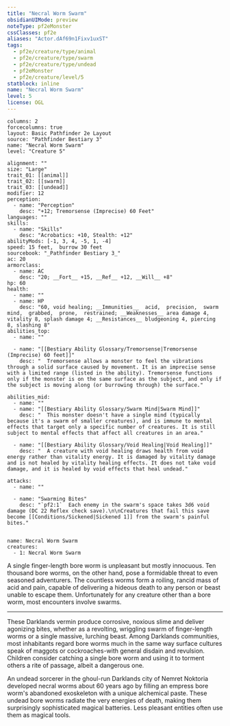 ```yaml
---
title: "Necral Worm Swarm"
obsidianUIMode: preview
noteType: pf2eMonster
cssClasses: pf2e
aliases: "Actor.dAf69n1Fixv1uxST" 
tags:
  - pf2e/creature/type/animal
  - pf2e/creature/type/swarm
  - pf2e/creature/type/undead
  - pf2eMonster
  - pf2e/creature/level/5
statblock: inline
name: "Necral Worm Swarm"
level: 5
license: OGL
---
```


```statblock
columns: 2
forcecolumns: true
layout: Basic Pathfinder 2e Layout
source: "Pathfinder Bestiary 3"
name: "Necral Worm Swarm"
level: "Creature 5"

alignment: ""
size: "Large"
trait_01: [[animal]]
trait_02: [[swarm]]
trait_03: [[undead]]
modifier: 12
perception:
  - name: "Perception"
    desc: "+12; Tremorsense (Imprecise) 60 Feet"
languages: ""
skills:
  - name: "Skills"
    desc: "Acrobatics: +10, Stealth: +12"
abilityMods: [-1, 3, 4, -5, 1, -4]
speed: 15 feet,  burrow 30 feet
sourcebook: "_Pathfinder Bestiary 3_"
ac: 20
armorclass:
  - name: AC
    desc: "20; __Fort__ +15, __Ref__ +12, __Will__ +8"
hp: 60
health:
  - name: ""
  - name: HP
    desc: "60, void healing; __Immunities__  acid,  precision,  swarm mind,  grabbed,  prone,  restrained; __Weaknesses__ area damage 4, vitality 8, splash damage 4; __Resistances__ bludgeoning 4, piercing 8, slashing 8"
abilities_top:
  - name: ""

  - name: "[[Bestiary Ability Glossary/Tremorsense|Tremorsense (Imprecise) 60 feet]]"
    desc: "  Tremorsense allows a monster to feel the vibrations through a solid surface caused by movement. It is an imprecise sense with a limited range (listed in the ability). Tremorsense functions only if the monster is on the same surface as the subject, and only if the subject is moving along (or burrowing through) the surface."

abilities_mid:
  - name: ""
  - name: "[[Bestiary Ability Glossary/Swarm Mind|Swarm Mind]]"
    desc: "  This monster doesn't have a single mind (typically because it's a swarm of smaller creatures), and is immune to mental effects that target only a specific number of creatures. It is still subject to mental effects that affect all creatures in an area."

  - name: "[[Bestiary Ability Glossary/Void Healing|Void Healing]]"
    desc: "  A creature with void healing draws health from void energy rather than vitality energy. It is damaged by vitality damage and is not healed by vitality healing effects. It does not take void damage, and it is healed by void effects that heal undead."

attacks:
  - name: ""

  - name: "Swarming Bites"
    desc: "`pf2:1`  Each enemy in the swarm's space takes 3d6 void damage (DC 22 Reflex check save).\n\nCreatures that fail this save become [[Conditions/Sickened|Sickened 1]] from the swarm's painful bites."
 
```

```encounter-table
name: Necral Worm Swarm
creatures:
  - 1: Necral Worm Swarm
```



A single finger-length bore worm is unpleasant but mostly innocuous. Ten thousand bore worms, on the other hand, pose a formidable threat to even seasoned adventurers. The countless worms form a roiling, rancid mass of acid and pain, capable of delivering a hideous death to any person or beast unable to escape them. Unfortunately for any creature other than a bore worm, most encounters involve swarms.

* * *

These Darklands vermin produce corrosive, noxious slime and deliver agonizing bites, whether as a revolting, wriggling swarm of finger-length worms or a single massive, lurching beast. Among Darklands communities, most inhabitants regard bore worms much in the same way surface cultures speak of maggots or cockroaches-with general disdain and revulsion. Children consider catching a single bore worm and using it to torment others a rite of passage, albeit a dangerous one.

An undead sorcerer in the ghoul-run Darklands city of Nemret Noktoria developed necral worms about 60 years ago by filling an empress bore worm's abandoned exoskeleton with a unique alchemical paste. These undead bore worms radiate the very energies of death, making them surprisingly sophisticated magical batteries. Less pleasant entities often use them as magical tools.
